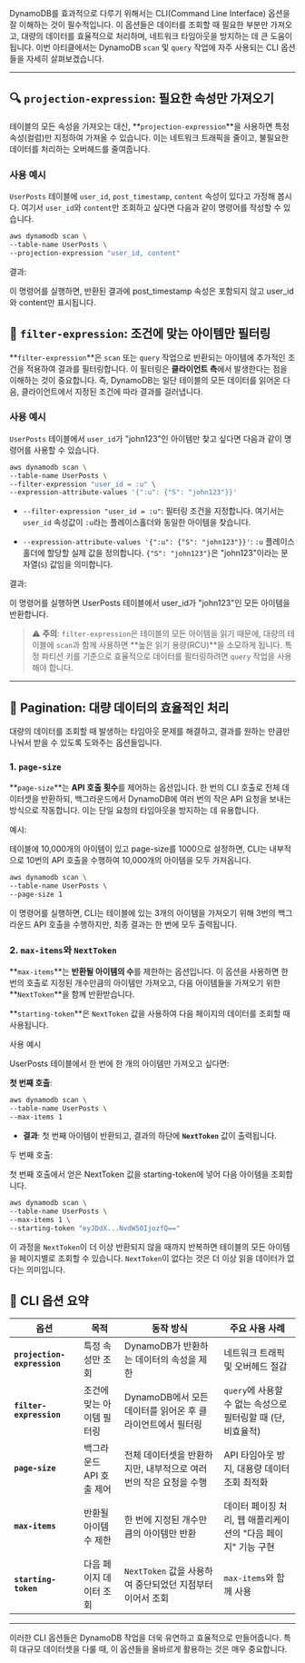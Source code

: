 
DynamoDB를 효과적으로 다루기 위해서는 CLI(Command Line Interface) 옵션을 잘 이해하는 것이 필수적입니다. 이 옵션들은 데이터를 조회할 때 필요한 부분만 가져오고, 대량의 데이터를 효율적으로 처리하며, 네트워크 타임아웃을 방지하는 데 큰 도움이 됩니다. 이번 아티클에서는 DynamoDB `scan` 및 `query` 작업에 자주 사용되는 CLI 옵션들을 자세히 살펴보겠습니다.

---

## 🔍 `projection-expression`: 필요한 속성만 가져오기

테이블의 모든 속성을 가져오는 대신, **`projection-expression`**을 사용하면 특정 속성(컬럼)만 지정하여 가져올 수 있습니다. 이는 네트워크 트래픽을 줄이고, 불필요한 데이터를 처리하는 오버헤드를 줄여줍니다.

### **사용 예시**

`UserPosts` 테이블에 `user_id`, `post_timestamp`, `content` 속성이 있다고 가정해 봅시다. 여기서 `user_id`와 `content`만 조회하고 싶다면 다음과 같이 명령어를 작성할 수 있습니다.

```Bash
aws dynamodb scan \
--table-name UserPosts \
--projection-expression "user_id, content"
```

결과:

이 명령어를 실행하면, 반환된 결과에 post_timestamp 속성은 포함되지 않고 user_id와 content만 표시됩니다.

## 🎯 `filter-expression`: 조건에 맞는 아이템만 필터링

**`filter-expression`**은 `scan` 또는 `query` 작업으로 반환되는 아이템에 추가적인 조건을 적용하여 결과를 필터링합니다. 이 필터링은 **클라이언트 측**에서 발생한다는 점을 이해하는 것이 중요합니다. 즉, DynamoDB는 일단 테이블의 모든 데이터를 읽어온 다음, 클라이언트에서 지정된 조건에 따라 결과를 걸러냅니다.

### **사용 예시**

`UserPosts` 테이블에서 `user_id`가 "john123"인 아이템만 찾고 싶다면 다음과 같이 명령어를 사용할 수 있습니다.

```Bash
aws dynamodb scan \
--table-name UserPosts \
--filter-expression "user_id = :u" \
--expression-attribute-values '{":u": {"S": "john123"}}'
```

- `--filter-expression "user_id = :u"`: 필터링 조건을 지정합니다. 여기서는 `user_id` 속성값이 `:u`라는 플레이스홀더와 동일한 아이템을 찾습니다.
    
- `--expression-attribute-values '{":u": {"S": "john123"}}'`: `:u` 플레이스홀더에 할당할 실제 값을 정의합니다. `{"S": "john123"}`은 "john123"이라는 문자열(`S`) 값임을 의미합니다.
    

결과:

이 명령어를 실행하면 UserPosts 테이블에서 user_id가 "john123"인 모든 아이템을 반환합니다.

> ⚠️ **주의**: `filter-expression`은 테이블의 모든 아이템을 읽기 때문에, 대량의 테이블에 `scan`과 함께 사용하면 **높은 읽기 용량(RCU)**을 소모하게 됩니다. 특정 파티션 키를 기준으로 효율적으로 데이터를 필터링하려면 `query` 작업을 사용해야 합니다.

---

## 📄 Pagination: 대량 데이터의 효율적인 처리

대량의 데이터를 조회할 때 발생하는 타임아웃 문제를 해결하고, 결과를 원하는 만큼만 나눠서 받을 수 있도록 도와주는 옵션들입니다.

### **1. `page-size`**

**`page-size`**는 **API 호출 횟수**를 제어하는 옵션입니다. 한 번의 CLI 호출로 전체 데이터셋을 반환하되, 백그라운드에서 DynamoDB에 여러 번의 작은 API 요청을 보내는 방식으로 작동합니다. 이는 단일 요청의 타임아웃을 방지하는 데 유용합니다.

예시:

테이블에 10,000개의 아이템이 있고 page-size를 1000으로 설정하면, CLI는 내부적으로 10번의 API 호출을 수행하여 10,000개의 아이템을 모두 가져옵니다.

```Bash
aws dynamodb scan \
--table-name UserPosts \
--page-size 1
```

이 명령어를 실행하면, CLI는 테이블에 있는 3개의 아이템을 가져오기 위해 3번의 백그라운드 API 호출을 수행하지만, 최종 결과는 한 번에 모두 출력됩니다.

### **2. `max-items`와 `NextToken`**

**`max-items`**는 **반환될 아이템의 수**를 제한하는 옵션입니다. 이 옵션을 사용하면 한 번의 호출로 지정된 개수만큼의 아이템만 가져오고, 다음 아이템들을 가져오기 위한 **`NextToken`**을 함께 반환받습니다.

**`starting-token`**은 `NextToken` 값을 사용하여 다음 페이지의 데이터를 조회할 때 사용됩니다.

사용 예시

UserPosts 테이블에서 한 번에 한 개의 아이템만 가져오고 싶다면:

**첫 번째 호출**:

```Bash
aws dynamodb scan \
--table-name UserPosts \
--max-items 1
```

- **결과**: 첫 번째 아이템이 반환되고, 결과의 하단에 **`NextToken`** 값이 출력됩니다.
    

두 번째 호출:

첫 번째 호출에서 얻은 NextToken 값을 starting-token에 넣어 다음 아이템을 조회합니다.

```Bash
aws dynamodb scan \
--table-name UserPosts \
--max-items 1 \
--starting-token "eyJDdX...NvdW50IjozfQ=="
```

이 과정을 `NextToken`이 더 이상 반환되지 않을 때까지 반복하면 테이블의 모든 아이템을 페이지별로 조회할 수 있습니다. `NextToken`이 없다는 것은 더 이상 읽을 데이터가 없다는 의미입니다.

## 📝 CLI 옵션 요약

|옵션|목적|동작 방식|주요 사용 사례|
|---|---|---|---|
|**`projection-expression`**|특정 속성만 조회|DynamoDB가 반환하는 데이터의 속성을 제한|네트워크 트래픽 및 오버헤드 절감|
|**`filter-expression`**|조건에 맞는 아이템 필터링|DynamoDB에서 모든 데이터를 읽어온 후 클라이언트에서 필터링|`query`에 사용할 수 없는 속성으로 필터링할 때 (단, 비효율적)|
|**`page-size`**|백그라운드 API 호출 제어|전체 데이터셋을 반환하지만, 내부적으로 여러 번의 작은 요청을 수행|API 타임아웃 방지, 대용량 데이터 조회 최적화|
|**`max-items`**|반환될 아이템 수 제한|한 번에 지정된 개수만큼의 아이템만 반환|데이터 페이징 처리, 웹 애플리케이션의 "다음 페이지" 기능 구현|
|**`starting-token`**|다음 페이지 데이터 조회|`NextToken` 값을 사용하여 중단되었던 지점부터 이어서 조회|`max-items`와 함께 사용|

---

이러한 CLI 옵션들은 DynamoDB 작업을 더욱 유연하고 효율적으로 만들어줍니다. 특히 대규모 데이터셋을 다룰 때, 이 옵션들을 올바르게 활용하는 것은 매우 중요합니다.